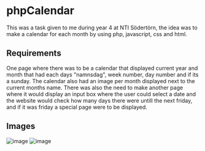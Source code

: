 # phpCalendar
This was a task given to me during year 4 at NTI Södertörn, the idea was to make a calendar for each month by using php, javascript, css and html.

## Requirements
One page where there was to be a calendar that displayed current year and month that had each days "namnsdag", week number, day number and if its a sunday. The calendar also had an image per month displayed next to the current months name.
There was also the need to make another page where it would display an input box where the user could select a date and the website would check how many days there were untill the next friday, and if it was friday a special page were to be displayed.

## Images
![image](https://github.com/MyNameJaeff/phpCalendar/assets/90324303/86081863-c9e8-4143-aed1-173361f6cde3)
![image](https://github.com/MyNameJaeff/phpCalendar/assets/90324303/f03ddf5c-bd76-4557-a312-ab4fade73bc4)
